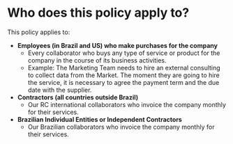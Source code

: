 # Who does this policy apply to?

This policy applies to:

* **Employees \(in Brazil and US\) who make purchases for the company** 
  * Every collaborator who buys any type of service or product for the company in the course of its business activities.
  * Example: The Marketing Team needs to hire an external consulting to collect data from the Market. The moment they are going to hire the service, it is necessary to agree the payment term and the due date with the supplier. 
* **Contractors \(all countries outside Brazil\)**
  * Our RC international collaborators who invoice the company monthly for their services.
* **Brazilian Individual Entities or Independent Contractors**
  * Our Brazilian collaborators who invoice the company monthly for their services.

